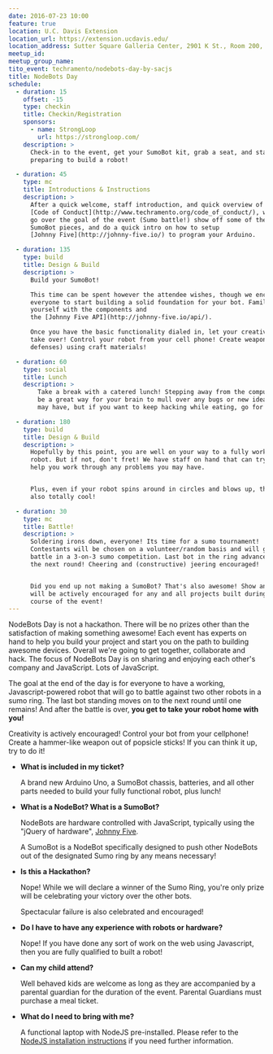 ```yaml
---
date: 2016-07-23 10:00
feature: true
location: U.C. Davis Extension
location_url: https://extension.ucdavis.edu/
location_address: Sutter Square Galleria Center, 2901 K St., Room 200, Sacramento, CA 95816
meetup_id:
meetup_group_name:
tito_event: techramento/nodebots-day-by-sacjs
title: NodeBots Day
schedule:
  - duration: 15
    offset: -15
    type: checkin
    title: Checkin/Registration
    sponsors:
      - name: StrongLoop
        url: https://strongloop.com/
    description: >
      Check-in to the event, get your SumoBot kit, grab a seat, and start
      preparing to build a robot!

  - duration: 45
    type: mc
    title: Introductions & Instructions
    description: >
      After a quick welcome, staff introduction, and quick overview of the
      [Code of Conduct](http://www.techramento.org/code_of_conduct/), we'll
      go over the goal of the event (Sumo battle!) show off some of the
      SumoBot pieces, and do a quick intro on how to setup
      [Johnny Five](http://johnny-five.io/) to program your Arduino.

  - duration: 135
    type: build
    title: Design & Build
    description: >
      Build your SumoBot!

      This time can be spent however the attendee wishes, though we encourage
      everyone to start building a solid foundation for your bot. Familarize
      yourself with the components and
      the [Johnny Five API](http://johnny-five.io/api/).

      Once you have the basic functionality dialed in, let your creativity
      take over! Control your robot from your cell phone! Create weapons (or
      defenses) using craft materials!

  - duration: 60
    type: social
    title: Lunch
    description: >
        Take a break with a catered lunch! Stepping away from the computer can
        be a great way for your brain to mull over any bugs or new ideas you
        may have, but if you want to keep hacking while eating, go for it!

  - duration: 180
    type: build
    title: Design & Build
    description: >
      Hopefully by this point, you are well on your way to a fully working
      robot. But if not, don't fret! We have staff on hand that can try and
      help you work through any problems you may have.


      Plus, even if your robot spins around in circles and blows up, that's
      also totally cool!

  - duration: 30
    type: mc
    title: Battle!
    description: >
      Soldering irons down, everyone! Its time for a sumo tournament!
      Contestants will be chosen on a volunteer/random basis and will go to
      battle in a 3-on-3 sumo competition. Last bot in the ring advances to
      the next round! Cheering and (constructive) jeering encouraged!


      Did you end up not making a SumoBot? That's also awesome! Show and Tell
      will be actively encouraged for any and all projects built during the
      course of the event!
---
```


NodeBots Day is not a hackathon. There will be no prizes other than the satisfaction of making something awesome! Each event has experts on hand to help you build your project and start you on the path to building awesome devices. Overall we're going to get together, collaborate and hack. The focus of NodeBots Day is on sharing and enjoying each other's company and JavaScript. Lots of JavaScript.

The goal at the end of the day is for everyone to have a working, Javascript-powered robot that will go to battle against two other robots in a sumo ring. The last bot standing moves on to the next round until one remains!
And after the battle is over, **you get to take your robot home with you!**

Creativity is actively encouraged! Control your bot from your cellphone! Create a hammer-like weapon out of popsicle sticks! If you can think it up, try to do it!

*   **What is included in my ticket?**

    A brand new Arduino Uno, a SumoBot chassis, batteries, and all other parts needed to build your fully functional robot, plus lunch!

*   **What is a NodeBot? What is a SumoBot?**

    NodeBots are hardware controlled with JavaScript, typically using the "jQuery of hardware", [Johnny Five](http://johnny-five.io/).

    A SumoBot is a NodeBot specifically designed to push other NodeBots out of the designated Sumo ring by any means necessary!

*   **Is this a Hackathon?**

    Nope! While we will declare a winner of the Sumo Ring, you're only prize will be celebrating your victory over the other bots.

    Spectacular failure is also celebrated and encouraged!

*   **Do I have to have any experience with robots or hardware?**

    Nope! If you have done any sort of work on the web using Javascript, then you are fully qualified to built a robot!

*   **Can my child attend?**

    Well behaved kids are welcome as long as they are accompanied by a parental guardian for the duration of the event. Parental Guardians must purchase a meal ticket.

*   **What do I need to bring with me?**

    A functional laptop with NodeJS pre-installed. Please refer to the [NodeJS installation instructions](https://nodejs.org/en/) if you need further information.
